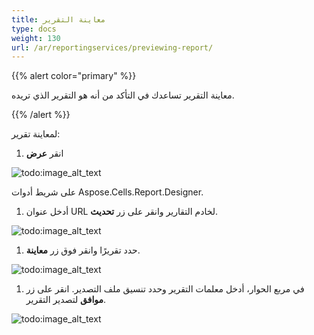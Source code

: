 ```yaml
---
title: معاينة التقرير
type: docs
weight: 130
url: /ar/reportingservices/previewing-report/
---
```


{{% alert color="primary" %}} 

معاينة التقرير تساعدك في التأكد من أنه هو التقرير الذي تريده.

{{% /alert %}} 

لمعاينة تقرير:

1. انقر **عرض** 

![todo:image_alt_text](previewing-report_1.png)

على شريط أدوات Aspose.Cells.Report.Designer.

1. أدخل عنوان URL لخادم التقارير وانقر على زر **تحديث**.

![todo:image_alt_text](previewing-report_2.png)




1. حدد تقريرًا وانقر فوق زر **معاينة**. 

![todo:image_alt_text](previewing-report_3.png)

1. في مربع الحوار، أدخل معلمات التقرير وحدد تنسيق ملف التصدير. انقر على زر **موافق** لتصدير التقرير.

![todo:image_alt_text](previewing-report_4.png)

